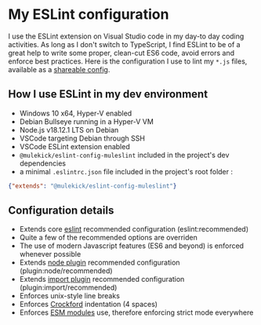 # My ESLint configuration

I use the ESLint extension on Visual Studio code in my day-to day coding activities. As long as I don't switch to TypeScript, I find ESLint to be of a great help to write some proper, clean-cut ES6 code, avoid errors and enforce best practices. Here is the configuration I use to lint my ```*.js``` files, available as a [shareable config](https://www.npmjs.com/package/@mulekick/eslint-config-muleslint).

## How I use ESLint in my dev environment

- Windows 10 x64, Hyper-V enabled
- Debian Bullseye running in a Hyper-V VM
- Node.js v18.12.1 LTS on Debian
- VSCode targeting Debian through SSH
- VSCode ESLint extension enabled
- ```@mulekick/eslint-config-muleslint``` included in the project's dev dependencies
- a minimal ```.eslintrc.json``` file included in the project's root folder :
```json
{"extends": "@mulekick/eslint-config-muleslint"}
```

## Configuration details

- Extends core [eslint](https://eslint.org/) recommended configuration (eslint:recommended)
- Quite a few of the recommended options are overriden
- The use of modern Javascript features (ES6 and beyond) is enforced whenever possible
- Extends [node plugin](https://github.com/mysticatea/eslint-plugin-node) recommended configuration (plugin:node/recommended)
- Extends [import plugin](https://github.com/import-js/eslint-plugin-import) recommended configuration (plugin:import/recommended)
- Enforces unix-style line breaks
- Enforces [Crockford](https://www.crockford.com/code.html) indentation (4 spaces)
- Enforces [ESM modules](https://nodejs.org/api/esm.html#modules-ecmascript-modules) use, therefore enforcing strict mode everywhere